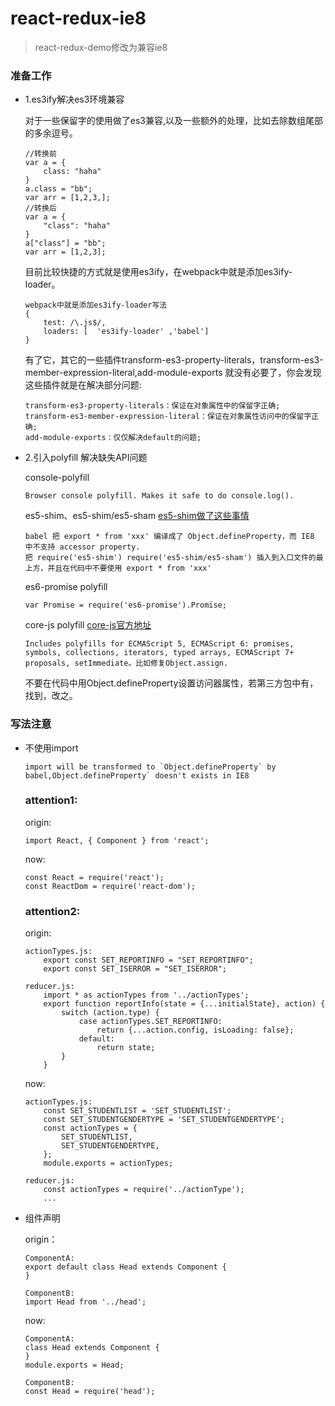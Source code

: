 # react-redux-ie8

> react-redux-demo修改为兼容ie8

### 准备工作

- 1.es3ify解决es3环境兼容

	对于一些保留字的使用做了es3兼容,以及一些额外的处理，比如去除数组尾部的多余逗号。
	
	```
	//转换前
	var a = {
    	class: "haha"
	}
	a.class = "bb";
	var arr = [1,2,3,];
	//转换后
	var a = {
    	"class": "haha"
	}
	a["class"] = "bb";
	var arr = [1,2,3];
	```
	
	目前比较快捷的方式就是使用es3ify，在webpack中就是添加es3ify-loader。
	
	```
	webpack中就是添加es3ify-loader写法
	{
        test: /\.js$/,
        loaders: [  'es3ify-loader' ,'babel']
    }
	```
	
	有了它，其它的一些插件transform-es3-property-literals，transform-es3-member-expression-literal,add-module-exports 就没有必要了，你会发现这些插件就是在解决部分问题:
	
	```
	transform-es3-property-literals：保证在对象属性中的保留字正确;
	transform-es3-member-expression-literal：保证在对象属性访问中的保留字正确;
	add-module-exports：仅仅解决default的问题;
	```
	
- 2.引入polyfill 解决缺失API问题
	
	console-polyfill
	
	```
	Browser console polyfill. Makes it safe to do console.log().
	```
	
	es5-shim、es5-shim/es5-sham [es5-shim做了这些事情](https://github.com/es-shims/es5-shim)
	
	```
	babel 把 export * from 'xxx' 编译成了 Object.defineProperty，而 IE8 中不支持 accessor property.
	把 require('es5-shim') require('es5-shim/es5-sham') 插入到入口文件的最上方，并且在代码中不要使用 export * from 'xxx'
	```
	
	es6-promise polyfill
	
	```
	var Promise = require('es6-promise').Promise;
	```
	
	core-js polyfill [core-js官方地址](https://github.com/zloirock/core-js)
	
	```
	Includes polyfills for ECMAScript 5, ECMAScript 6: promises, symbols, collections, iterators, typed arrays, ECMAScript 7+ proposals, setImmediate。比如修复Object.assign.
	```

	不要在代码中用Object.defineProperty设置访问器属性，若第三方包中有，找到，改之。

### 写法注意
- 不使用import 

	```
	import will be transformed to `Object.defineProperty` by babel,Object.defineProperty` doesn't exists in IE8
	```
	
	### attention1:
	
	origin:	
	
	```
	import React, { Component } from 'react';
	```
	
	now:
	
	```
	const React = require('react');
	const ReactDom = require('react-dom');
	```

	### attention2:
	
	origin:	
	
	```
	actionTypes.js:
		export const SET_REPORTINFO = "SET_REPORTINFO";
		export const SET_ISERROR = "SET_ISERROR";
	
	reducer.js:
		import * as actionTypes from '../actionTypes';
		export function reportInfo(state = {...initialState}, action) {
			switch (action.type) {
				case actionTypes.SET_REPORTINFO:
					return {...action.config, isLoading: false};
				default:
					return state;
			}
		}
	```
	
	now:
	
	```
	actionTypes.js:
		const SET_STUDENTLIST = 'SET_STUDENTLIST';
		const SET_STUDENTGENDERTYPE = 'SET_STUDENTGENDERTYPE';
		const actionTypes = {
  			SET_STUDENTLIST,
  			SET_STUDENTGENDERTYPE,
		};
		module.exports = actionTypes;
	
	reducer.js:
		const actionTypes = require('../actionType');
		...
	```
	
- 组件声明

	origin：
	
	```
	ComponentA:
	export default class Head extends Component {
	}
	
	ComponentB:
	import Head from '../head';
	```
	
	now:
	
	```
	ComponentA:
	class Head extends Component {
	}
	module.exports = Head;
	
	ComponentB:
	const Head = require('head');
	```
	
	



